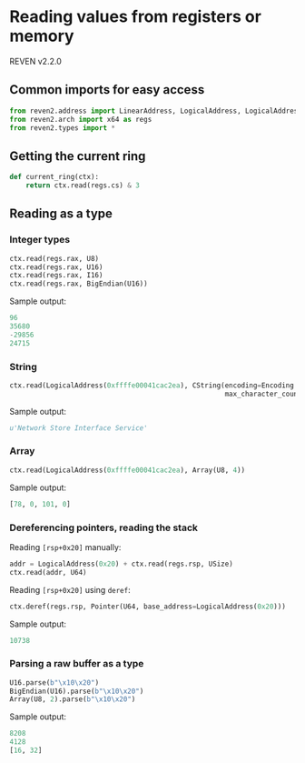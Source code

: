 # Reading values from registers or memory

<div class="bulma">
<div class="field is-grouped is-grouped-multiline">
  <div class="control">
    <div class="tags has-addons">
      <span class="tag is-dark">REVEN</span>
      <span class="tag is-info">v2.2.0</span>
    </div>
  </div>
</div>
</div>

## Common imports for easy access

```py
from reven2.address import LinearAddress, LogicalAddress, LogicalAddressSegmentIndex, PhysicalAddress
from reven2.arch import x64 as regs
from reven2.types import *
```

## Getting the current ring

```py
def current_ring(ctx):
    return ctx.read(regs.cs) & 3
```

## Reading as a type

### Integer types

```py
ctx.read(regs.rax, U8)
ctx.read(regs.rax, U16)
ctx.read(regs.rax, I16)
ctx.read(regs.rax, BigEndian(U16))
```

Sample output:

```py
96
35680
-29856
24715
```

### String

```py
ctx.read(LogicalAddress(0xffffe00041cac2ea), CString(encoding=Encoding.Utf16,
                                                     max_character_count=1000))
```

Sample output:

```py
u'Network Store Interface Service'
```

### Array

```py
ctx.read(LogicalAddress(0xffffe00041cac2ea), Array(U8, 4))
```

Sample output:

```py
[78, 0, 101, 0]
```

### Dereferencing pointers, reading the stack

Reading `[rsp+0x20]` manually:

```py
addr = LogicalAddress(0x20) + ctx.read(regs.rsp, USize)
ctx.read(addr, U64)
```

Reading `[rsp+0x20]` using `deref`:

```py
ctx.deref(regs.rsp, Pointer(U64, base_address=LogicalAddress(0x20)))
```

Sample output:

```py
10738
```

### Parsing a raw buffer as a type

```py
U16.parse(b"\x10\x20")
BigEndian(U16).parse(b"\x10\x20")
Array(U8, 2).parse(b"\x10\x20")
```

Sample output:

```py
8208
4128
[16, 32]
```
